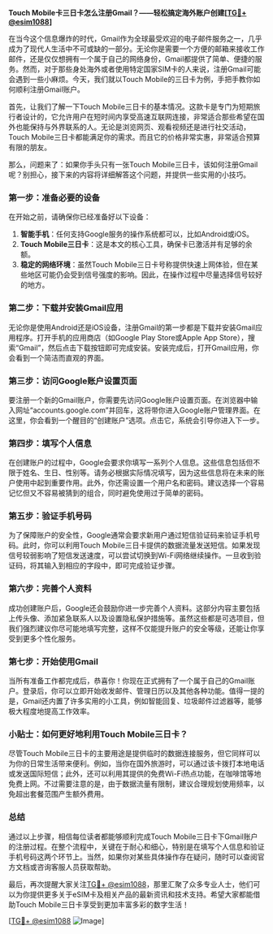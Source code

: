 **Touch Mobile卡三日卡怎么注册Gmail？——轻松搞定海外账户创建[[TG💪+ @esim1088](https://t.me/s/esim1088)]**

在当今这个信息爆炸的时代，Gmail作为全球最受欢迎的电子邮件服务之一，几乎成为了现代人生活中不可或缺的一部分。无论你是需要一个方便的邮箱来接收工作邮件，还是仅仅想拥有一个属于自己的网络身份，Gmail都提供了简单、便捷的服务。然而，对于那些身处海外或者使用特定国家SIM卡的人来说，注册Gmail可能会遇到一些小麻烦。今天，我们就以Touch Mobile的三日卡为例，手把手教你如何顺利注册Gmail账户。

首先，让我们了解一下Touch Mobile三日卡的基本情况。这款卡是专门为短期旅行者设计的，它允许用户在短时间内享受高速互联网连接，非常适合那些希望在国外也能保持与外界联系的人。无论是浏览网页、观看视频还是进行社交活动，Touch Mobile三日卡都能满足你的需求。而且它的价格非常实惠，非常适合预算有限的朋友。

那么，问题来了：如果你手头只有一张Touch Mobile三日卡，该如何注册Gmail呢？别担心，接下来的内容将详细解答这个问题，并提供一些实用的小技巧。

### 第一步：准备必要的设备

在开始之前，请确保你已经准备好以下设备：

1. **智能手机**：任何支持Google服务的操作系统都可以，比如Android或iOS。
2. **Touch Mobile三日卡**：这是本文的核心工具，确保卡已激活并有足够的余额。
3. **稳定的网络环境**：虽然Touch Mobile三日卡号称提供快速上网体验，但在某些地区可能仍会受到信号强度的影响。因此，在操作过程中尽量选择信号较好的地方。

### 第二步：下载并安装Gmail应用

无论你是使用Android还是iOS设备，注册Gmail的第一步都是下载并安装Gmail应用程序。打开手机的应用商店（如Google Play Store或Apple App Store），搜索“Gmail”，然后点击下载按钮即可完成安装。安装完成后，打开Gmail应用，你会看到一个简洁而直观的界面。

### 第三步：访问Google账户设置页面

要注册一个新的Gmail账户，你需要先访问Google账户设置页面。在浏览器中输入网址“accounts.google.com”并回车，这将带你进入Google账户管理界面。在这里，你会看到一个醒目的“创建账户”选项。点击它，系统会引导你进入下一步。

### 第四步：填写个人信息

在创建账户的过程中，Google会要求你填写一系列个人信息。这些信息包括但不限于姓名、生日、性别等。请务必根据实际情况填写，因为这些信息将在未来的账户使用中起到重要作用。此外，你还需设置一个用户名和密码。建议选择一个容易记忆但又不容易被猜到的组合，同时避免使用过于简单的密码。

### 第五步：验证手机号码

为了保障账户的安全性，Google通常会要求新用户通过短信验证码来验证手机号码。此时，你可以利用Touch Mobile三日卡提供的数据流量发送短信。如果发现信号较弱影响了短信发送速度，可以尝试切换到Wi-Fi网络继续操作。一旦收到验证码，将其输入到相应的字段中，即可完成验证步骤。

### 第六步：完善个人资料

成功创建账户后，Google还会鼓励你进一步完善个人资料。这部分内容主要包括上传头像、添加紧急联系人以及设置隐私保护措施等。虽然这些都是可选项目，但我们强烈建议你尽可能地填写完整，这样不仅能提升账户的安全等级，还能让你享受到更多个性化服务。

### 第七步：开始使用Gmail

当所有准备工作都完成后，恭喜你！你现在正式拥有了一个属于自己的Gmail账户。登录后，你可以立即开始收发邮件、管理日历以及其他各种功能。值得一提的是，Gmail还内置了许多实用的小工具，例如智能回复、垃圾邮件过滤器等，能够极大程度地提高工作效率。

### 小贴士：如何更好地利用Touch Mobile三日卡？

尽管Touch Mobile三日卡的主要用途是提供临时的数据连接服务，但它同样可以为你的日常生活带来便利。例如，当你在国外旅游时，可以通过该卡拨打本地电话或发送国际短信；此外，还可以利用其提供的免费Wi-Fi热点功能，在咖啡馆等地免费上网。不过需要注意的是，由于数据流量有限制，建议合理规划使用频率，以免超出套餐范围产生额外费用。

### 总结

通过以上步骤，相信每位读者都能够顺利完成Touch Mobile三日卡下Gmail账户的注册过程。在整个流程中，关键在于耐心和细心，特别是在填写个人信息和验证手机号码这两个环节上。当然，如果你对某些具体操作存在疑问，随时可以查阅官方文档或咨询客服人员获取帮助。

最后，再次提醒大家关注[TG💪+ @esim1088](https://t.me/s/esim1088)，那里汇聚了众多专业人士，他们可以为你提供更多关于eSIM卡及相关产品的最新资讯和技术支持。希望大家都能借助Touch Mobile三日卡享受到更加丰富多彩的数字生活！

[[TG💪+ @esim1088](https://t.me/s/esim1088) ![Image](https://i.postimg.cc/4NQfJmqS/Snipaste-2025-05-13-00-14-12.png)]